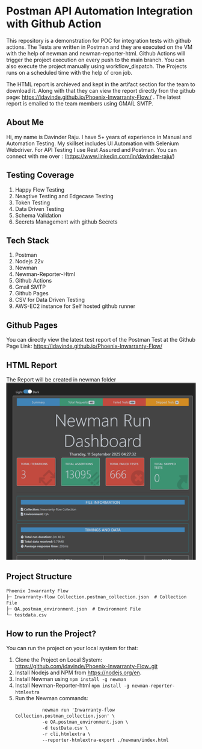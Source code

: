 # Postman API Automation Integration with Github Action #

This repository is a demonstration for POC for integration tests with github actions. The Tests are written in Postman and they are executed on the VM with the help of newman and newman-reporter-html. 
Github Actions will trigger the project execution on every push to the main branch. You can also execute the project manually using workflow_dispatch. The Projects runs on a scheduled time with the help of cron job.

The HTML report is archieved and kept in the artifact section for the team to download it. Along with that they can view the report directly fron the github page: https://idavinde.github.io/Phoenix-Inwarranty-Flow./ .
The latest report is emailed to the team members using GMAIL SMTP.

## About Me ##
Hi, my name is Davinder Raju. I  have 5+ years of experience in Manual and Automation Testing. My skillset includes UI Automation with Selenium Webdriver. For API Testing I use Rest Assured and Postman.
You can connect with me over : (https://www.linkedin.com/in/davinder-raju/)

## Testing Coverage ##
1. Happy Flow Testing
2. Neagtive Testing and Edgecase Testing
3. Token Testing
4. Data Driven Testing
5. Schema Validation
6. Secrets Management with github Secrets

## Tech Stack ##
1. Postman
2. Nodejs 22v
3. Newman
4. Newman-Reporter-Html
5. Github Actions
6. Gmail SMTP
7. Github Pages
8. CSV for Data Driven Testing
9. AWS-EC2 instance for Self hosted github runner

## Github Pages ##
You can directly view the latest test report of the Postman Test at the Github Page Link: https://idavinde.github.io/Phoenix-Inwarranty-Flow/

## HTML Report ##

The Report will be created in newman folder
![Postman Report](https://github.com/idavinde/Phoenix-Inwarranty-Flow./blob/static-content/Html_Report.png)

## Project Structure ##

```
Phoenix Inwarranty Flow
├─ Inwarranty-flow Collection.postman_collection.json  # Collection File 
├─ QA.postman_environment.json  # Environment File
└─ testdata.csv
```

## How to run the Project? ##
You can run the project on your local system for that:
1. Clone the Project on Local System: https://github.com/idavinde/Phoenix-Inwarranty-Flow..git
2. Install Nodejs and NPM from https://nodejs.org/en.
3. Install Newman using ``` npm install -g newman ```
4. Install Newman-Reporter-html ``` npm install -g newman-reporter-htmlextra ```
5. Run the Newman commands:
    ```
              newman run 'Inwarranty-flow Collection.postman_collection.json' \  
              -e QA.postman_environment.json \
              -d testData.csv \
              -r cli,htmlextra \
              --reporter-htmlextra-export ./newman/index.html
   ```


